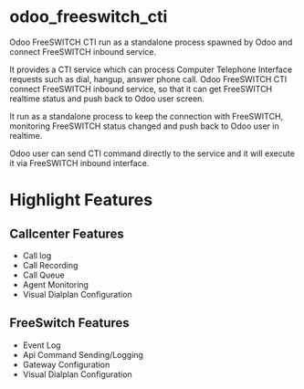 # odoo_freeswitch_cti
Odoo FreeSWITCH CTI run as a standalone process spawned by Odoo and connect FreeSWITCH inbound service.

It provides a CTI service which can process Computer Telephone Interface requests such as dial, hangup, answer phone call.
Odoo FreeSWITCH CTI connect FreeSWITCH inbound service, so that it can get FreeSWITCH realtime status and push back to Odoo user screen.

It run as a standalone process to keep the connection with FreeSWITCH, monitoring FreeSWITCH status changed and push back to Odoo user in realtime.

Odoo user can send CTI command directly to the service and it will execute it via FreeSWITCH inbound interface.

# Highlight Features

## Callcenter Features

  * Call log
  * Call Recording
  * Call Queue
  * Agent Monitoring
  * Visual Dialplan Configuration

## FreeSwitch Features

   * Event Log
   * Api Command Sending/Logging
   * Gateway Configuration
   * Visual Dialplan Configuration

